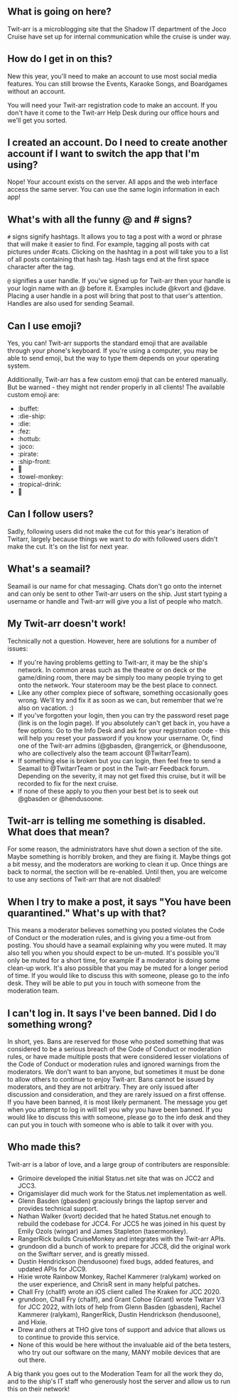 ## What is going on here?

Twit-arr is a microblogging site that the Shadow IT department of the Joco Cruise have set up for internal communication while the cruise is under way.

## How do I get in on this?

New this year, you'll need to make an account to use most social media features. You can still browse the Events, Karaoke Songs, and Boardgames 
without an account.

You will need your Twit-arr registration code to make an account. If you don't have it come to the Twit-arr Help Desk during our office hours and
we'll get you sorted.

## I created an account. Do I need to create another account if I want to switch the app that I'm using?

Nope! Your account exists on the server. All apps and the web interface access the same server. You can use the same login information in each app!

## What's with all the funny @ and # signs?

`#` signs signify hashtags. It allows you to tag a post with a word or phrase that will make it easier to find. For example, tagging all posts
with cat pictures under #cats. Clicking on the hashtag in a post will take you to a list of all posts containing that hash tag. Hash tags end at
the first space character after the tag.

`@` signifies a user handle. If you've signed up for Twit-arr then your handle is your login name with an @ before it. Examples include @kvort and @dave.
Placing a user handle in a post will bring that post to that user's attention. Handles are also used for sending Seamail.

## Can I use emoji?

Yes, you can! Twit-arr supports the standard emoji that are available through your phone's keyboard. If you're using a computer, you may be able to
send emoji, but the way to type them depends on your operating system.

Additionally, Twit-arr has a few custom emoji that can be entered manually. But be warned - they might not render properly in all clients!
The available custom emoji are:

- :buffet:
- :die-ship:
- :die:
- :fez:
- :hottub:
- :joco:
- :pirate:
- :ship-front:
- :ship:
- :towel-monkey:
- :tropical-drink:
- :zombie:

## Can I follow users?

Sadly, following users did not make the cut for this year's iteration of Twitarr, largely because things we want to *do* with followed users
didn't make the cut. It's on the list for next year.

## What's a seamail?

Seamail is our name for chat messaging. Chats don't go onto the internet and can only be sent to other Twit-arr users on the ship.
Just start typing a username or handle and Twit-arr will give you a list of people who match.

## My Twit-arr doesn't work!

Technically not a question. However, here are solutions for a number of issues:

- If you're having problems getting to Twit-arr, it may be the ship's network. In common areas such as the theatre or on deck or the 
game/dining room, there may be simply too many people trying to get onto the network. Your stateroom may be the best place to connect.
- Like any other complex piece of software, something occasionally goes wrong. We'll try and fix it as soon as we can, but remember 
that we're also on vacation. :)
- If you've forgotten your login, then you can try the password reset page (link is on the login page). If you absolutely can't 
get back in, you have a few options: Go to the Info Desk and ask for your registration code - this will help you reset your password 
if you know your username. Or, find one of the Twit-arr admins (@gbasden, @rangerrick, or @hendusoone, who are collectively also the 
team account @TwitarrTeam).
- If something else is broken but you can login, then feel free to send a Seamail to @TwitarrTeam or post in the Twit-arr Feedback forum. 
Depending on the severity, it may not get fixed this cruise, but it will be recorded to fix for the next cruise.
- If none of these apply to you then your best bet is to seek out @gbasden or @hendusoone.

## Twit-arr is telling me something is disabled. What does that mean?

For some reason, the administrators have shut down a section of the site. Maybe something is horribly broken, and they are fixing it.
Maybe things got a bit messy, and the moderators are working to clean it up. Once things are back to normal, the section will be re-enabled.
Until then, you are welcome to use any sections of Twit-arr that are not disabled!

## When I try to make a post, it says "You have been quarantined." What's up with that?

This means a moderator believes something you posted violates the Code of Conduct or the moderation rules, and is giving you a time-out from posting.
You should have a seamail explaining why you were muted. It may also tell you when you should expect to be un-muted. It's possible you'll only be muted
for a short time, for example if a moderator is doing some clean-up work. It's also possible that you may be muted for a longer period of time.
If you would like to discuss this with someone, please go to the info desk. They will be able to put you in touch with someone from the moderation team.

## I can't log in. It says I've been banned. Did I do something wrong?

In short, yes. Bans are reserved for those who posted something that was considered to be a serious breach of the Code of Conduct or moderation rules,
or have made multiple posts that were considered lesser violations of the Code of Conduct or moderation rules and ignored warnings from the moderators.
We don't want to ban anyone, but sometimes it must be done to allow others to continue to enjoy Twit-arr. Bans cannot be issued by moderators, and they
are not arbitrary. They are only issued after discussion and consideration, and they are rarely issued on a first offense. If you have been banned, it
is most likely permanent. The message you get when you attempt to log in will tell you why you have been banned. If you would like to discuss this with
someone, please go to the info desk and they can put you in touch with someone who is able to talk it over with you.

## Who made this?

Twit-arr is a labor of love, and a large group of contributers are responsible:

- Grimoire developed the initial Status.net site that was on JCC2 and JCC3.
- Origamislayer did much work for the Status.net implementation as well.
- Glenn Basden (gbasden) graciously brings the laptop server and provides technical support.
- Nathan Walker (kvort) decided that he hated Status.net enough to rebuild the codebase for JCC4. For JCC5 he was joined in his quest 
by Emily Ozols (wingar) and James Stapleton (tasermonkey).
- RangerRick builds CruiseMonkey and integrates with the Twit-arr APIs.
- grundoon did a bunch of work to prepare for JCC8, did the original work on the Swiftarr server, and is greatly missed.
- Dustin Hendrickson (hendusoone) fixed bugs, added features, and updated APIs for JCC9.
- Hixie wrote Rainbow Monkey, Rachel Kammerer (ralykam) worked on the user experience, and ChrisR sent in many helpful patches.
- Chall Fry (challf) wrote an iOS client called The Kraken for JCC 2020.
- grundoon, Chall Fry (challf), and Grant Cohoe (Grant) wrote Twitarr V3 for JCC 2022, with lots of help from Glenn Basden (gbasden), 
Rachel Kammerer (ralykam), RangerRick, Dustin Hendrickson (hendusoone), and Hixie.
- Drew and others at THO give tons of support and advice that allows us to continue to provide this service.
- None of this would be here without the invaluable aid of the beta testers, who try out our software on the many, MANY mobile devices 
that are out there.

A big thank you goes out to the Moderation Team for all the work they do, and to the ship's IT staff who generously host the server and allow
us to run this on their network!
